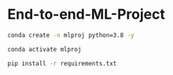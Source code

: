 # End-to-end-ML-Project

```bash
conda create -n mlproj python=3.8 -y 
```
```bash
conda activate mlproj
```
```bash
pip install -r requirements.txt
```